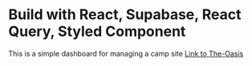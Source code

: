 # Build with React, Supabase, React Query, Styled Component

This is a simple dashboard for managing a camp site
[Link to The-Oasis](https://the-oasis-gh.netlify.app/login)
